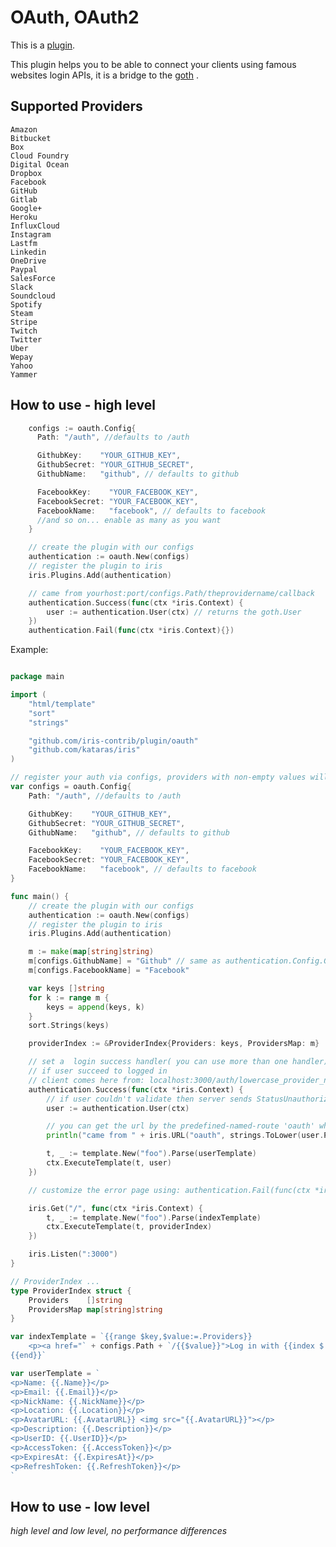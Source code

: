 # OAuth, OAuth2


This is a [plugin](https://github.com/iris-contrib/plugin/tree/master/oauth).

This plugin helps you to be able to connect your clients using famous websites login APIs, it is a bridge to the [goth](https://github.com/markbates/goth) .

## Supported Providers

    Amazon
    Bitbucket
    Box
    Cloud Foundry
    Digital Ocean
    Dropbox
    Facebook
    GitHub
    Gitlab
    Google+
    Heroku
    InfluxCloud
    Instagram
    Lastfm
    Linkedin
    OneDrive
    Paypal
    SalesForce
    Slack
    Soundcloud
    Spotify
    Steam
    Stripe
    Twitch
    Twitter
    Uber
    Wepay
    Yahoo
    Yammer


## How to use - high level
```go
    configs := oauth.Config{
      Path: "/auth", //defaults to /auth

      GithubKey:    "YOUR_GITHUB_KEY",
      GithubSecret: "YOUR_GITHUB_SECRET",
      GithubName:   "github", // defaults to github

      FacebookKey:    "YOUR_FACEBOOK_KEY",
      FacebookSecret: "YOUR_FACEBOOK_KEY",
      FacebookName:   "facebook", // defaults to facebook
      //and so on... enable as many as you want
    }

	// create the plugin with our configs
	authentication := oauth.New(configs)
	// register the plugin to iris
	iris.Plugins.Add(authentication)

    // came from yourhost:port/configs.Path/theprovidername/callback
	authentication.Success(func(ctx *iris.Context) {
		user := authentication.User(ctx) // returns the goth.User
    })
    authentication.Fail(func(ctx *iris.Context){})

```

Example:

```go

package main

import (
	"html/template"
	"sort"
	"strings"

	"github.com/iris-contrib/plugin/oauth"
	"github.com/kataras/iris"
)

// register your auth via configs, providers with non-empty values will be registered to goth automatically by Iris
var configs = oauth.Config{
	Path: "/auth", //defaults to /auth

	GithubKey:    "YOUR_GITHUB_KEY",
	GithubSecret: "YOUR_GITHUB_SECRET",
	GithubName:   "github", // defaults to github

	FacebookKey:    "YOUR_FACEBOOK_KEY",
	FacebookSecret: "YOUR_FACEBOOK_KEY",
	FacebookName:   "facebook", // defaults to facebook
}

func main() {
	// create the plugin with our configs
	authentication := oauth.New(configs)
	// register the plugin to iris
	iris.Plugins.Add(authentication)

	m := make(map[string]string)
	m[configs.GithubName] = "Github" // same as authentication.Config.GithubName
	m[configs.FacebookName] = "Facebook"

	var keys []string
	for k := range m {
		keys = append(keys, k)
	}
	sort.Strings(keys)

	providerIndex := &ProviderIndex{Providers: keys, ProvidersMap: m}

	// set a  login success handler( you can use more than one handler)
	// if user succeed to logged in
	// client comes here from: localhost:3000/auth/lowercase_provider_name/callback
	authentication.Success(func(ctx *iris.Context) {
		// if user couldn't validate then server sends StatusUnauthorized, which you can handle by:  authentication.Fail OR iris.OnError(iris.StatusUnauthorized, func(ctx *iris.Context){})
		user := authentication.User(ctx)

		// you can get the url by the predefined-named-route 'oauth' which you can change by Config's field: RouteName
		println("came from " + iris.URL("oauth", strings.ToLower(user.Provider)))

		t, _ := template.New("foo").Parse(userTemplate)
		ctx.ExecuteTemplate(t, user)
	})

	// customize the error page using: authentication.Fail(func(ctx *iris.Context){....})

	iris.Get("/", func(ctx *iris.Context) {
		t, _ := template.New("foo").Parse(indexTemplate)
		ctx.ExecuteTemplate(t, providerIndex)
	})

	iris.Listen(":3000")
}

// ProviderIndex ...
type ProviderIndex struct {
	Providers    []string
	ProvidersMap map[string]string
}

var indexTemplate = `{{range $key,$value:=.Providers}}
    <p><a href="` + configs.Path + `/{{$value}}">Log in with {{index $.ProvidersMap $value}}</a></p>
{{end}}`

var userTemplate = `
<p>Name: {{.Name}}</p>
<p>Email: {{.Email}}</p>
<p>NickName: {{.NickName}}</p>
<p>Location: {{.Location}}</p>
<p>AvatarURL: {{.AvatarURL}} <img src="{{.AvatarURL}}"></p>
<p>Description: {{.Description}}</p>
<p>UserID: {{.UserID}}</p>
<p>AccessToken: {{.AccessToken}}</p>
<p>ExpiresAt: {{.ExpiresAt}}</p>
<p>RefreshToken: {{.RefreshToken}}</p>
`
```

## How to use - low level




*high level and low level, no performance differences*
